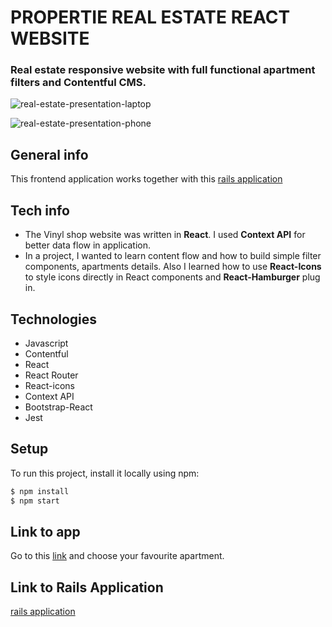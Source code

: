 # PROPERTIE REAL ESTATE REACT WEBSITE

### Real estate responsive website with full functional apartment filters and Contentful CMS.

![real-estate-presentation-laptop](https://user-images.githubusercontent.com/61030079/90545409-e579fb80-e188-11ea-9afa-0196b330ef3f.png)

![real-estate-presentation-phone](https://user-images.githubusercontent.com/61030079/90545469-fd517f80-e188-11ea-853c-898c13fa1948.png)

## General info

This frontend application works together with this
[rails application](https://github.com/Strevitz)

## Tech info

- The Vinyl shop website was written in **React**. I used **Context API** for better data flow in application.
- In a project, I wanted to learn content flow and how to build simple filter components, apartments details. Also I learned how to use **React-Icons** to style icons directly in React components and **React-Hamburger** plug in.

## Technologies

- Javascript
- Contentful
- React
- React Router
- React-icons
- Context API
- Bootstrap-React
- Jest

## Setup

To run this project, install it locally using npm:

```sh
$ npm install
$ npm start
```

## Link to app

Go to this [link](https://propertie.netlify.app/) and choose your favourite apartment.


## Link to Rails Application

[rails application](https://github.com/Strevitz/real-estate-website)
